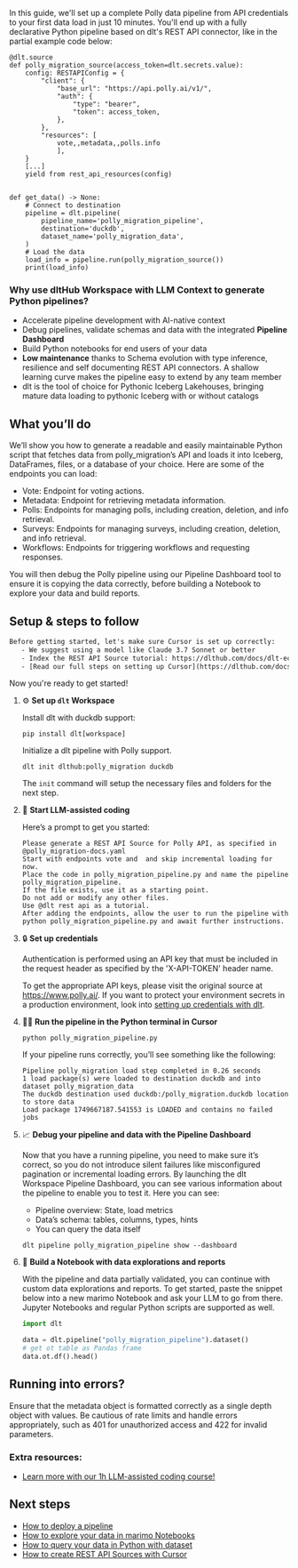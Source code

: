 In this guide, we'll set up a complete Polly data pipeline from API credentials to your first data load in just 10 minutes. You'll end up with a fully declarative Python pipeline based on dlt's REST API connector, like in the partial example code below:

```python-outcome
@dlt.source
def polly_migration_source(access_token=dlt.secrets.value):
    config: RESTAPIConfig = {
        "client": {
            "base_url": "https://api.polly.ai/v1/",
            "auth": {
                "type": "bearer",
                "token": access_token,
            },
        },
        "resources": [
            vote,,metadata,,polls.info
            ],
    }
    [...]
    yield from rest_api_resources(config)


def get_data() -> None:
    # Connect to destination
    pipeline = dlt.pipeline(
        pipeline_name='polly_migration_pipeline',
        destination='duckdb',
        dataset_name='polly_migration_data', 
    )
    # Load the data
    load_info = pipeline.run(polly_migration_source())
    print(load_info) 
```

### Why use dltHub Workspace with LLM Context to generate Python pipelines?

- Accelerate pipeline development with AI-native context
- Debug pipelines, validate schemas and data with the integrated **Pipeline Dashboard**
- Build Python notebooks for end users of your data
- **Low maintenance** thanks to Schema evolution with type inference, resilience and self documenting REST API connectors. A shallow learning curve makes the pipeline easy to extend by any team member
- dlt is the tool of choice for Pythonic Iceberg Lakehouses, bringing mature data loading to pythonic Iceberg with or without catalogs

## What you’ll do

We’ll show you how to generate a readable and easily maintainable Python script that fetches data from polly_migration’s API and loads it into Iceberg, DataFrames, files, or a database of your choice. Here are some of the endpoints you can load:

- Vote: Endpoint for voting actions.
- Metadata: Endpoint for retrieving metadata information.
- Polls: Endpoints for managing polls, including creation, deletion, and info retrieval.
- Surveys: Endpoints for managing surveys, including creation, deletion, and info retrieval.
- Workflows: Endpoints for triggering workflows and requesting responses.

You will then debug the Polly pipeline using our Pipeline Dashboard tool to ensure it is copying the data correctly, before building a Notebook to explore your data and build reports.

## Setup & steps to follow

```default
Before getting started, let's make sure Cursor is set up correctly:
   - We suggest using a model like Claude 3.7 Sonnet or better
   - Index the REST API Source tutorial: https://dlthub.com/docs/dlt-ecosystem/verified-sources/rest_api/ and add it to context as **@dlt rest api**
   - [Read our full steps on setting up Cursor](https://dlthub.com/docs/dlt-ecosystem/llm-tooling/cursor-restapi#23-configuring-cursor-with-documentation)
```

Now you're ready to get started!

1. ⚙️ **Set up `dlt` Workspace**
    
    Install dlt with duckdb support:
    ```shell
    pip install dlt[workspace]
    ```

    Initialize a dlt pipeline with Polly support.
    ```shell
    dlt init dlthub:polly_migration duckdb
    ```

    The `init` command will setup the necessary files and folders for the next step.
    
2. 🤠 **Start LLM-assisted coding**
    
    Here’s a prompt to get you started:
    
    ```prompt
    Please generate a REST API Source for Polly API, as specified in @polly_migration-docs.yaml 
    Start with endpoints vote and  and skip incremental loading for now. 
    Place the code in polly_migration_pipeline.py and name the pipeline polly_migration_pipeline. 
    If the file exists, use it as a starting point. 
    Do not add or modify any other files. 
    Use @dlt rest api as a tutorial. 
    After adding the endpoints, allow the user to run the pipeline with python polly_migration_pipeline.py and await further instructions.
    ```

    
3. 🔒 **Set up credentials** 
    
    Authentication is performed using an API key that must be included in the request header as specified by the 'X-API-TOKEN' header name.
    
    To get the appropriate API keys, please visit the original source at https://www.polly.ai/.
    If you want to protect your environment secrets in a production environment, look into [setting up credentials with dlt](https://dlthub.com/docs/walkthroughs/add_credentials).
    
4. 🏃‍♀️ **Run the pipeline in the Python terminal in Cursor**
    
    ```shell
    python polly_migration_pipeline.py
    ```
    
    If your pipeline runs correctly, you’ll see something like the following:
    
    ```shell
    Pipeline polly_migration load step completed in 0.26 seconds
    1 load package(s) were loaded to destination duckdb and into dataset polly_migration_data
    The duckdb destination used duckdb:/polly_migration.duckdb location to store data
    Load package 1749667187.541553 is LOADED and contains no failed jobs
    ```
    
5. 📈 **Debug your pipeline and data with the Pipeline Dashboard**

    Now that you have a running pipeline, you need to make sure it’s correct, so you do not introduce silent failures like misconfigured pagination or incremental loading errors. By launching the dlt Workspace Pipeline Dashboard, you can see various information about the pipeline to enable you to test it. Here you can see:
    - Pipeline overview: State, load metrics
    - Data’s schema: tables, columns, types, hints
    - You can query the data itself
    
    ```shell
    dlt pipeline polly_migration_pipeline show --dashboard
    ```
    
6. 🐍 **Build a Notebook with data explorations and reports**

    With the pipeline and data partially validated, you can continue with custom data explorations and reports. To get started, paste the snippet below into a new marimo Notebook and ask your LLM to go from there. Jupyter Notebooks and regular Python scripts are supported as well.

    
    ```python
    import dlt

   data = dlt.pipeline("polly_migration_pipeline").dataset()
   # get ot table as Pandas frame
   data.ot.df().head()
    ```

## Running into errors?

Ensure that the metadata object is formatted correctly as a single depth object with values. Be cautious of rate limits and handle errors appropriately, such as 401 for unauthorized access and 422 for invalid parameters.

### Extra resources:

- [Learn more with our 1h LLM-assisted coding course!](https://www.youtube.com/watch?v=GGid70rnJuM)

## Next steps

- [How to deploy a pipeline](https://dlthub.com/docs/walkthroughs/deploy-a-pipeline)
- [How to explore your data in marimo Notebooks](https://dlthub.com/docs/general-usage/dataset-access/marimo)
- [How to query your data in Python with dataset](https://dlthub.com/docs/general-usage/dataset-access/dataset)
- [How to create REST API Sources with Cursor](https://dlthub.com/docs/dlt-ecosystem/llm-tooling/cursor-restapi)